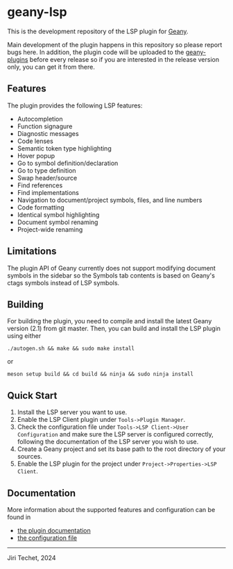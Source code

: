 geany-lsp
=========

This is the development repository of the LSP plugin for
[Geany](https://github.com/geany/geany).

Main development of the plugin happens in this repository so please report
bugs here. In addition, the plugin code will be uploaded to the
[geany-plugins](https://github.com/geany/geany-plugins) before every release
so if you are interested in the release version only, you can get it from
there.

Features
--------

The plugin provides the following LSP features:

* Autocompletion
* Function signagure
* Diagnostic messages
* Code lenses
* Semantic token type highlighting
* Hover popup
* Go to symbol definition/declaration
* Go to type definition
* Swap header/source
* Find references
* Find implementations
* Navigation to document/project symbols, files, and line numbers
* Code formatting
* Identical symbol highlighting
* Document symbol renaming
* Project-wide renaming

Limitations
-----------

The plugin API of Geany currently does not support modifying document symbols
in the sidebar so the Symbols tab contents is based on Geany's ctags
symbols instead of LSP symbols.

Building
--------

For building the plugin, you need to compile and install the latest Geany
version (2.1) from git master. Then, you can build and install the LSP plugin
using either
```
./autogen.sh && make && sudo make install
```
or
```
meson setup build && cd build && ninja && sudo ninja install
```

Quick Start
-----------

1. Install the LSP server you want to use.
2. Enable the LSP Client plugin under `Tools->Plugin Manager`.
3. Check the configuration file under `Tools->LSP Client->User Configuration`
and make sure the LSP server is configured correctly, following the documentation
of the LSP server you wish to use.
4. Create a Geany project and set its base path to the root directory of
your sources.
5. Enable the LSP plugin for the project under `Project->Properties->LSP Client`.

Documentation
-------------

More information about the supported features and configuration can be found in
* [the plugin documentation](https://github.com/techee/geany-lsp/tree/master/lsp/README)
* [the configuration file](https://github.com/techee/geany-lsp/blob/master/lsp/data/lsp.conf)

---

Jiri Techet, 2024
